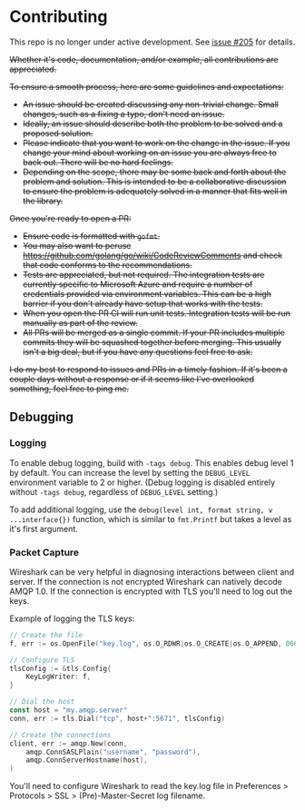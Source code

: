 # Contributing

This repo is no longer under active development. See [issue #205](https://github.com/vcabbage/amqp/issues/205) for details.

~~Whether it's code, documentation, and/or example, all contributions are appreciated.~~

~~To ensure a smooth process, here are some guidelines and expectations:~~

* ~~An issue should be created discussing any non-trivial change. Small changes, such as a fixing a typo, don't need an issue.~~
* ~~Ideally, an issue should describe both the problem to be solved and a proposed solution.~~
* ~~Please indicate that you want to work on the change in the issue. If you change your mind about working on an issue you are always free to back out. There will be no hard feelings.~~
* ~~Depending on the scope, there may be some back and forth about the problem and solution. This is intended to be a collaborative discussion to ensure the problem is adequately solved in a manner that fits well in the library.~~

~~Once you're ready to open a PR:~~

* ~~Ensure code is formatted with `gofmt`.~~
* ~~You may also want to peruse https://github.com/golang/go/wiki/CodeReviewComments and check that code conforms to the recommendations.~~
* ~~Tests are appreciated, but not required. The integration tests are currently specific to Microsoft Azure and require a number of credentials provided via environment variables. This can be a high barrier if you don't already have setup that works with the tests.~~
* ~~When you open the PR CI will run unit tests. Integration tests will be run manually as part of the review.~~
* ~~All PRs will be merged as a single commit. If your PR includes multiple commits they will be squashed together before merging. This usually isn't a big deal, but if you have any questions feel free to ask.~~

~~I do my best to respond to issues and PRs in a timely fashion. If it's been a couple days without a response or if it seems like I've overlooked something, feel free to ping me.~~

## Debugging

### Logging

To enable debug logging, build with `-tags debug`. This enables debug level 1 by default. You can increase the level by setting the `DEBUG_LEVEL` environment variable to 2 or higher. (Debug logging is disabled entirely without `-tags debug`, regardless of `DEBUG_LEVEL` setting.)

To add additional logging, use the `debug(level int, format string, v ...interface{})` function, which is similar to `fmt.Printf` but takes a level as it's first argument.

### Packet Capture

Wireshark can be very helpful in diagnosing interactions between client and server. If the connection is not encrypted Wireshark can natively decode AMQP 1.0. If the connection is encrypted with TLS you'll need to log out the keys.

Example of logging the TLS keys:

```go
// Create the file
f, err := os.OpenFile("key.log", os.O_RDWR|os.O_CREATE|os.O_APPEND, 0666)

// Configure TLS
tlsConfig := &tls.Config{
    KeyLogWriter: f,
}

// Dial the host
const host = "my.amqp.server"
conn, err := tls.Dial("tcp", host+":5671", tlsConfig)

// Create the connections
client, err := amqp.New(conn,
    amqp.ConnSASLPlain("username", "password"),
    amqp.ConnServerHostname(host),
)
```

You'll need to configure Wireshark to read the key.log file in Preferences > Protocols > SSL > (Pre)-Master-Secret log filename.
